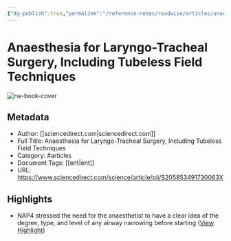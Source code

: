 ```yaml
---
{"dg-publish":true,"permalink":"/reference-notes/readwise/articles/anaesthesia-for-laryngo-tracheal-surgery-including-tubeless-field-techniques/"}
---
```


# Anaesthesia for Laryngo-Tracheal Surgery, Including Tubeless Field Techniques

![rw-book-cover](https://ars.els-cdn.com/content/image/1-s2.0-S2058534917X70108-cov150h.gif)

## Metadata
- Author: [[sciencedirect.com\|sciencedirect.com]]
- Full Title: Anaesthesia for Laryngo-Tracheal Surgery, Including Tubeless Field Techniques
- Category: #articles
- Document Tags: [[ent\|ent]] 
- URL: https://www.sciencedirect.com/science/article/pii/S205853491730063X

## Highlights
- NAP4 stressed the need for the anaesthetist to have a clear idea of the degree, type, and level of any airway narrowing before starting ([View Highlight](https://read.readwise.io/read/01h4mvwyjghkp730066q2rr9nd))
